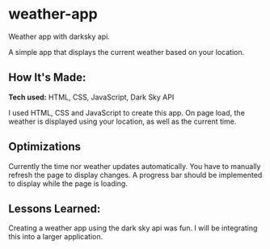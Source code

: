 # weather-app

Weather app with darksky api.

A simple app that displays the current weather based on your location.

## How It's Made:

**Tech used:** HTML, CSS, JavaScript, Dark Sky API

I used HTML, CSS and JavaScript to create this app. On page load, the weather is displayed using your location, as well as the current time.

## Optimizations

Currently the time nor weather updates automatically. You have to manually refresh the page to display changes. A progress bar should be implemented to display while the page is loading.

## Lessons Learned:

Creating a weather app using the dark sky api was fun. I will be integrating this into a larger application.
